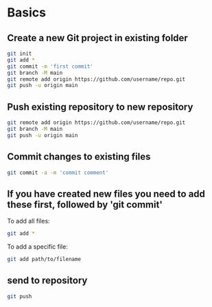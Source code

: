 # Basics 
## Create a new Git project in existing folder
```sh
git init
git add *
git commit -m 'first commit'
git branch -M main
git remote add origin https://github.com/username/repo.git
git push -u origin main
```
## Push existing repository to new repository 
```sh
git remote add origin https://github.com/username/repo.git
git branch -M main
git push -u origin main
```
## Commit changes to existing files
```sh
git commit -a -m 'commit comment'
```
## If you have created new files you need to add these first, followed by 'git commit'
To add all files:
```sh
git add *
```
To add a specific file:
```sh
git add path/to/filename
```
## send to repository
```sh
git push 
```